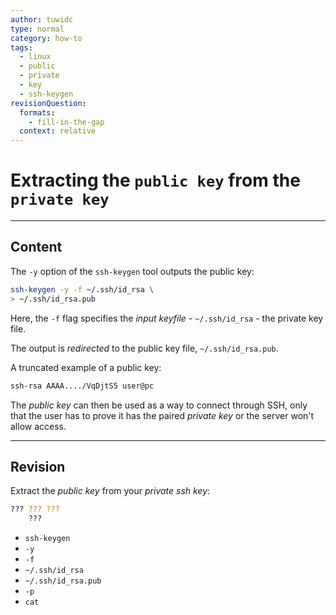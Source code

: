 ```yaml
---
author: tuwidc
type: normal
category: how-to
tags:
  - linux
  - public
  - private
  - key
  - ssh-keygen
revisionQuestion:
  formats:
    - fill-in-the-gap
  context: relative
---
```


# Extracting the `public key` from the `private key`


---

## Content

The `-y` option of the `ssh-keygen` tool outputs the public key:

```bash
ssh-keygen -y -f ~/.ssh/id_rsa \ 
> ~/.ssh/id_rsa.pub
```

Here, the `-f` flag specifies the *input keyfile* - `~/.ssh/id_rsa` - the private key file.

The output is *redirected* to the public key file, `~/.ssh/id_rsa.pub`.

A truncated example of a public key:

```bash
ssh-rsa AAAA..../VqDjtS5 user@pc
```

The *public key* can then be used as a way to connect through SSH, only that the user has to prove it has the paired *private key* or the server won't allow access.


---

## Revision

Extract the *public key* from your *private ssh key*:

```bash
??? ??? ??? 
    ???
```

- `ssh-keygen`
- `-y`
- `-f`
- `~/.ssh/id_rsa`
- `~/.ssh/id_rsa.pub`
- `-p`
- `cat`
